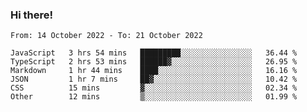 ### Hi there!

<!--START_SECTION:waka-->

```text
From: 14 October 2022 - To: 21 October 2022

JavaScript   3 hrs 54 mins   █████████░░░░░░░░░░░░░░░░   36.44 %
TypeScript   2 hrs 53 mins   ██████▓░░░░░░░░░░░░░░░░░░   26.95 %
Markdown     1 hr 44 mins    ████░░░░░░░░░░░░░░░░░░░░░   16.16 %
JSON         1 hr 7 mins     ██▓░░░░░░░░░░░░░░░░░░░░░░   10.42 %
CSS          15 mins         ▓░░░░░░░░░░░░░░░░░░░░░░░░   02.34 %
Other        12 mins         ▒░░░░░░░░░░░░░░░░░░░░░░░░   01.99 %
```

<!--END_SECTION:waka-->
